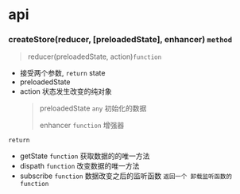 # api

### createStore(reducer, [preloadedState], enhancer) `method`

> reducer(preloadedState, action)`function`

- 接受两个参数, `return` state
- preloadedState
- action 状态发生改变的纯对象
  > preloadedState `any` 初始化的数据
  >
  > enhancer `function` 增强器

`return`

- getState `function` 获取数据的的唯一方法
- dispath `function` 改变数据的唯一方法
- subscribe `function` 数据改变之后的监听函数 `返回一个 卸载监听函数的 function`

